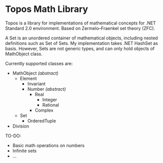 # Topos Math Library
Topos is a library for implementations of mathematical concepts for .NET Standard 2.0 environment. Based on Zermelo–Fraenkel set theory (ZFC).

A Set is an unordered container of mathematical objects, including nested definitions such as Set of Sets. 
My implementation takes .NET HashSet<T> as basis. However, Sets are not generic types, and can only hold objects of MathObject class.

Currently supported classes are:

* MathObject *(abstract)*
  * Element
    * Invariant
    * Number *(abstract)*
      * Real
        * Integer
        * Rational
      * Complex
  * Set
    * OrderedTuple
* Division

TO-DO:

* Basic math operations on numbers
* Infinite sets
* ...
